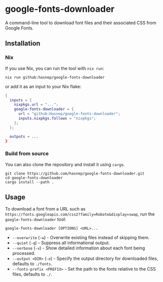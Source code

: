 # google-fonts-downloader

A command-line tool to download font files and their associated CSS from Google Fonts.

## Installation

### Nix

If you use Nix, you can run the tool with `nix run`:

```shell
nix run github:hasnep/google-fonts-downloader
```

or add it as an input to your Nix flake:

```nix
{
  inputs = {
    nixpkgs.url = "...";
    google-fonts-downloader = {
      url = "github:Hasnep/google-fonts-downloader";
      inputs.nixpkgs.follows = "nixpkgs";
    };
  };

  outputs = ...
}
```

### Build from source

You can also clone the repository and install it using `cargo`.

```shell
git clone https://github.com/hasnep/google-fonts-downloader.git
cd google-fonts-downloader
cargo install --path .
```

## Usage

To download a font from a URL such as `https://fonts.googleapis.com/css2?family=Roboto&display=swap`, run the `google-fonts-downloader` tool:

```shell
google-fonts-downloader [OPTIONS] <URL>...
```

- `--overwrite` (`-w`) - Overwrite existing files instead of skipping them.
- `--quiet` (`-q`) - Suppress all informational output.
- `--verbose` (`-v`) - Show detailed information about each font being processed.
- `--output <DIR>` (`-o`) - Specify the output directory for downloaded files, defaults to `./fonts`.
- `--fonts-prefix <PREFIX>` - Set the path to the fonts relative to the CSS files, defaults to `./`.
